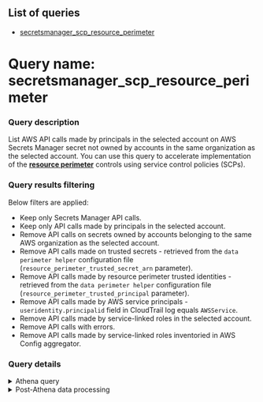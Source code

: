<!--
# Copyright Amazon.com, Inc. or its affiliates. All Rights Reserved.
# SPDX-License-Identifier: MIT-0
-->

## List of queries
* [secretsmanager_scp_resource_perimeter](#query-name-secretsmanager_scp_resource_perimeter)

# Query name: secretsmanager_scp_resource_perimeter

### Query description

List AWS API calls made by principals in the selected account on AWS Secrets Manager secret not owned by accounts in the same organization as the selected account.
You can use this query to accelerate implementation of the [**resource perimeter**](https://aws.amazon.com/blogs/security/establishing-a-data-perimeter-on-aws-allow-only-trusted-resources-from-my-organization/) controls using service control policies (SCPs).
    
### Query results filtering

Below filters are applied:
- Keep only Secrets Manager API calls.
- Keep only API calls made by principals in the selected account.
- Remove API calls on secrets owned by accounts belonging to the same AWS organization as the selected account.
- Remove API calls made on trusted secrets - retrieved from the `data perimeter helper` configuration file (`resource_perimeter_trusted_secret_arn` parameter).
- Remove API calls made by resource perimeter trusted identities - retrieved from the `data perimeter helper` configuration file (`resource_perimeter_trusted_principal` parameter).
- Remove API calls made by AWS service principals - `useridentity.principalid` field in CloudTrail log equals `AWSService`.
- Remove API calls made by service-linked roles in the selected account.
- Remove API calls with errors.
- Remove API calls made by service-linked roles inventoried in AWS Config aggregator.


### Query details

<details>
<summary>Athena query</summary>

```sql
SELECT
    useridentity.sessioncontext.sessionissuer.arn as principal_arn,
    useridentity.type as principal_type,
    useridentity.accountid as principal_accountid,
    useridentity.principalid,
    eventname,
    JSON_EXTRACT_SCALAR(requestparameters, '$.secretId') AS secretArn,
    TRY(SPLIT(JSON_EXTRACT_SCALAR(requestparameters, '$.secretId'), ':')[5]) AS secretAccountId,
    count(*) as nb_reqs
FROM "__ATHENA_TABLE_NAME_PLACEHOLDER__"
WHERE
    p_account = '{account_id}'
    AND p_date {helper.get_athena_date_partition()}
    AND eventsource = 'secretsmanager.amazonaws.com'
    -- Keep only API calls made by principals in the selected account
    {keep_selected_account_principal}
    -- Remove API calls on secrets owned by accounts belonging to the same AWS organization as the selected account.
    AND TRY(SPLIT(JSON_EXTRACT_SCALAR(requestparameters, '$.secretId'), ':')[5]) NOT IN ({list_all_account_id})
    -- Remove API calls made on trusted secrets - retrieved from the `data perimeter helper` configuration file (`resource_perimeter_trusted_secret_arn` parameter).
    {resource_perimeter_trusted_secret_arn}
    -- Remove API calls made by resource perimeter trusted identities - retrieved from the `data perimeter helper` configuration file (`resource_perimeter_trusted_principal` parameter).
    {resource_perimeter_trusted_principal_arn}
    {resource_perimeter_trusted_principal_id}
    -- Remove API calls made by AWS service principals - `useridentity.principalid` field in CloudTrail log equals `AWSService`.
    AND useridentity.principalid != 'AWSService'
    -- Remove API calls made by service-linked roles in the selected account
    AND COALESCE(NOT regexp_like(useridentity.sessioncontext.sessionissuer.arn, '(:role/aws-service-role/)'), True)
    -- Remove API calls with errors
    AND errorcode IS NULL
GROUP BY
    useridentity.sessioncontext.sessionissuer.arn,
    useridentity.type,
    useridentity.accountid,
    useridentity.principalid,
    eventname,
    JSON_EXTRACT_SCALAR(requestparameters, '$.secretId'),
    TRY(SPLIT(JSON_EXTRACT_SCALAR(requestparameters, '$.secretId'), ':')[5])
```
</details>

<details>
<summary>Post-Athena data processing</summary>

- Following columns are injected to ease analysis: `isAssumableBy`, `isServiceRole`.
- Remove API calls made by service-linked roles inventoried in AWS Config aggregator.
</details>



